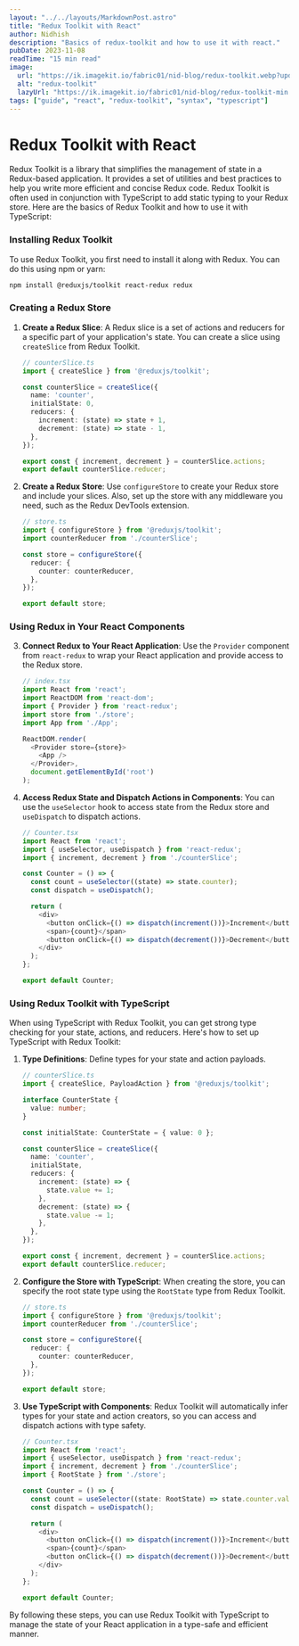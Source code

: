 ```yaml
---
layout: "../../layouts/MarkdownPost.astro"
title: "Redux Toolkit with React"
author: Nidhish
description: "Basics of redux-toolkit and how to use it with react."
pubDate: 2023-11-08
readTime: "15 min read"
image:
  url: "https://ik.imagekit.io/fabric01/nid-blog/redux-toolkit.webp?updatedAt=1699444950547"
  alt: "redux-toolkit"
  lazyUrl: "https://ik.imagekit.io/fabric01/nid-blog/redux-toolkit-min.png?updatedAt=1699444950537"
tags: ["guide", "react", "redux-toolkit", "syntax", "typescript"]
---
```


# Redux Toolkit with React

Redux Toolkit is a library that simplifies the management of state in a Redux-based application. It provides a set of utilities and best practices to help you write more efficient and concise Redux code. Redux Toolkit is often used in conjunction with TypeScript to add static typing to your Redux store. Here are the basics of Redux Toolkit and how to use it with TypeScript:

### Installing Redux Toolkit

To use Redux Toolkit, you first need to install it along with Redux. You can do this using npm or yarn:

```bash
npm install @reduxjs/toolkit react-redux redux
```

### Creating a Redux Store

1. **Create a Redux Slice**: A Redux slice is a set of actions and reducers for a specific part of your application's state. You can create a slice using `createSlice` from Redux Toolkit.

   ```typescript
   // counterSlice.ts
   import { createSlice } from '@reduxjs/toolkit';

   const counterSlice = createSlice({
     name: 'counter',
     initialState: 0,
     reducers: {
       increment: (state) => state + 1,
       decrement: (state) => state - 1,
     },
   });

   export const { increment, decrement } = counterSlice.actions;
   export default counterSlice.reducer;
   ```

2. **Create a Redux Store**: Use `configureStore` to create your Redux store and include your slices. Also, set up the store with any middleware you need, such as the Redux DevTools extension.

   ```typescript
   // store.ts
   import { configureStore } from '@reduxjs/toolkit';
   import counterReducer from './counterSlice';

   const store = configureStore({
     reducer: {
       counter: counterReducer,
     },
   });

   export default store;
   ```

### Using Redux in Your React Components

3. **Connect Redux to Your React Application**: Use the `Provider` component from `react-redux` to wrap your React application and provide access to the Redux store.

   ```typescript
   // index.tsx
   import React from 'react';
   import ReactDOM from 'react-dom';
   import { Provider } from 'react-redux';
   import store from './store';
   import App from './App';

   ReactDOM.render(
     <Provider store={store}>
       <App />
     </Provider>,
     document.getElementById('root')
   );
   ```

4. **Access Redux State and Dispatch Actions in Components**: You can use the `useSelector` hook to access state from the Redux store and `useDispatch` to dispatch actions.

   ```typescript
   // Counter.tsx
   import React from 'react';
   import { useSelector, useDispatch } from 'react-redux';
   import { increment, decrement } from './counterSlice';

   const Counter = () => {
     const count = useSelector((state) => state.counter);
     const dispatch = useDispatch();

     return (
       <div>
         <button onClick={() => dispatch(increment())}>Increment</button>
         <span>{count}</span>
         <button onClick={() => dispatch(decrement())}>Decrement</button>
       </div>
     );
   };

   export default Counter;
   ```

### Using Redux Toolkit with TypeScript

When using TypeScript with Redux Toolkit, you can get strong type checking for your state, actions, and reducers. Here's how to set up TypeScript with Redux Toolkit:

1. **Type Definitions**: Define types for your state and action payloads.

   ```typescript
   // counterSlice.ts
   import { createSlice, PayloadAction } from '@reduxjs/toolkit';

   interface CounterState {
     value: number;
   }

   const initialState: CounterState = { value: 0 };

   const counterSlice = createSlice({
     name: 'counter',
     initialState,
     reducers: {
       increment: (state) => {
         state.value += 1;
       },
       decrement: (state) => {
         state.value -= 1;
       },
     },
   });

   export const { increment, decrement } = counterSlice.actions;
   export default counterSlice.reducer;
   ```

2. **Configure the Store with TypeScript**: When creating the store, you can specify the root state type using the `RootState` type from Redux Toolkit.

   ```typescript
   // store.ts
   import { configureStore } from '@reduxjs/toolkit';
   import counterReducer from './counterSlice';

   const store = configureStore({
     reducer: {
       counter: counterReducer,
     },
   });

   export default store;
   ```

3. **Use TypeScript with Components**: Redux Toolkit will automatically infer types for your state and action creators, so you can access and dispatch actions with type safety.

   ```typescript
   // Counter.tsx
   import React from 'react';
   import { useSelector, useDispatch } from 'react-redux';
   import { increment, decrement } from './counterSlice';
   import { RootState } from './store';

   const Counter = () => {
     const count = useSelector((state: RootState) => state.counter.value);
     const dispatch = useDispatch();

     return (
       <div>
         <button onClick={() => dispatch(increment())}>Increment</button>
         <span>{count}</span>
         <button onClick={() => dispatch(decrement())}>Decrement</button>
       </div>
     );
   };

   export default Counter;
   ```

By following these steps, you can use Redux Toolkit with TypeScript to manage the state of your React application in a type-safe and efficient manner.
